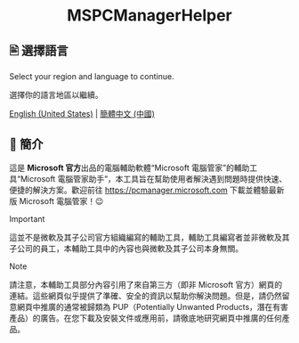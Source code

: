 <h1 align="center">MSPCManagerHelper</h1>

## 🖹 選擇語言

Select your region and language to continue.

選擇你的語言地區以繼續。

[English (United States)](./README.md) | [簡體中文 (中國)](./README.zh-cn.md)

## 👏 簡介

這是 **Microsoft 官方**出品的電腦輔助軟體“Microsoft 電腦管家”的輔助工具“Microsoft 電腦管家助手”，本工具旨在幫助使用者解決遇到問題時提供快速、便捷的解決方案。歡迎前往 <https://pcmanager.microsoft.com> 下載並體驗最新版 Microsoft 電腦管家！😉

> [!IMPORTANT]
> 這並不是微軟及其子公司官方組織編寫的輔助工具，輔助工具編寫者並非微軟及其子公司的員工，本輔助工具中的內容也與微軟及其子公司本身無關。

> [!NOTE]
> 請注意，本輔助工具部分內容引用了來自第三方（即非 Microsoft 官方）網頁的連結。這些網頁似乎提供了準確、安全的資訊以幫助你解決問題。但是，請仍然留意網頁中推廣的通常被歸類為 PUP（Potentially Unwanted Products，潛在有害產品）的廣告。在您下載及安裝文件或應用前，請徹底地研究網頁中推廣的任何產品。
